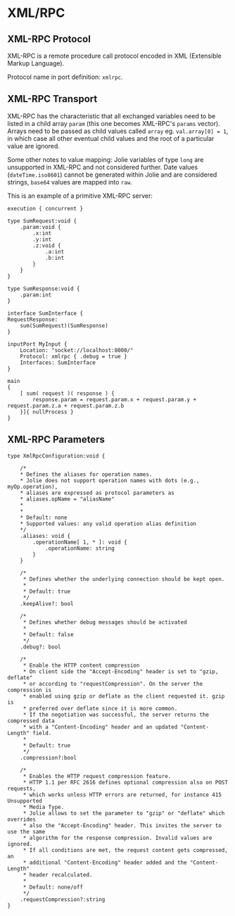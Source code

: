 # XML/RPC

## XML-RPC Protocol

XML-RPC is a remote procedure call protocol encoded in XML \(Extensible Markup Language\).

Protocol name in port definition: `xmlrpc`.

## XML-RPC Transport

XML-RPC has the characteristic that all exchanged variables need to be listed in a child array `param` \(this one becomes XML-RPC's `params` vector\). Arrays need to be passed as child values called `array` eg. `val.array[0] = 1`, in which case all other eventual child values and the root of a particular value are ignored.

Some other notes to value mapping: Jolie variables of type `long` are unsupported in XML-RPC and not considered further. Date values \(`dateTime.iso8601`\) cannot be generated within Jolie and are considered strings, `base64` values are mapped into `raw`.

This is an example of a primitive XML-RPC server:

```jolie
execution { concurrent }

type SumRequest:void {
    .param:void {
        .x:int
        .y:int
        .z:void {
            .a:int
            .b:int
        }
    }
}

type SumResponse:void {
    .param:int
}

interface SumInterface {
RequestResponse:
    sum(SumRequest)(SumResponse)
}

inputPort MyInput {
    Location: "socket://localhost:8000/"
    Protocol: xmlrpc { .debug = true }
    Interfaces: SumInterface
}

main
{
    [ sum( request )( response ) {
        response.param = request.param.x + request.param.y + request.param.z.a + request.param.z.b
    }]{ nullProcess }
}
```
<!-- editorconfig-checker-disable -->
## XML-RPC Parameters

```jolie
type XmlRpcConfiguration:void {

    /*
    * Defines the aliases for operation names.
    * Jolie does not support operation names with dots (e.g., myOp.operation),
    * aliases are expressed as protocol parameters as
    * aliases.opName = "aliasName"
    *
    *
    * Default: none
    * Supported values: any valid operation alias definition
    */
    .aliases: void {
        .operationName[ 1, * ]: void {
            .operationName: string
        }
    }

    /*
     * Defines whether the underlying connection should be kept open.
     *
     * Default: true
     */
    .keepAlive?: bool

    /*
     * Defines whether debug messages should be activated
     *
     * Default: false
     */
    .debug?: bool

    /*
     * Enable the HTTP content compression
     * On client side the "Accept-Encoding" header is set to "gzip, deflate"
     * or according to "requestCompression". On the server the compression is
     * enabled using gzip or deflate as the client requested it. gzip is
     * preferred over deflate since it is more common.
     * If the negotiation was successful, the server returns the compressed data
     * with a "Content-Encoding" header and an updated "Content-Length" field.
     *
     * Default: true
     */
    .compression?:bool

    /*
     * Enables the HTTP request compression feature.
     * HTTP 1.1 per RFC 2616 defines optional compression also on POST requests,
     * which works unless HTTP errors are returned, for instance 415 Unsupported
     * Media Type.
     * Jolie allows to set the parameter to "gzip" or "deflate" which overrides
     * also the "Accept-Encoding" header. This invites the server to use the same
     * algorithm for the response compression. Invalid values are ignored.
     * If all conditions are met, the request content gets compressed, an
     * additional "Content-Encoding" header added and the "Content-Length"
     * header recalculated.
     *
     * Default: none/off
     */
    .requestCompression?:string
}
```
